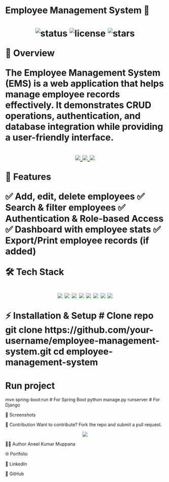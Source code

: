 <h1>Employee Management System 🏢<h1>
<p align="center"> <img src="https://img.shields.io/badge/Status-Active-success?style=for-the-badge" alt="status"/> <img src="https://img.shields.io/github/license/your-username/employee-management-system?style=for-the-badge" alt="license"/> <img src="https://img.shields.io/github/stars/your-username/employee-management-system?style=for-the-badge" alt="stars"/> </p>
📌 Overview

The Employee Management System (EMS) is a web application that helps manage employee records effectively. It demonstrates CRUD operations, authentication, and database integration while providing a user-friendly interface.

<p align="center"> <a href="https://github.com/your-username/employee-management-system"> <img src="https://img.shields.io/badge/View%20on%20GitHub-181717?style=for-the-badge&logo=github&logoColor=white"/> </a> <a href="https://your-demo-link.com"> <img src="https://img.shields.io/badge/Live%20Demo-28a745?style=for-the-badge&logo=vercel&logoColor=white"/> </a> <a href="https://your-docs-link.com"> <img src="https://img.shields.io/badge/Documentation-0078D4?style=for-the-badge&logo=readthedocs&logoColor=white"/> </a> </p>
🚀 Features

✅ Add, edit, delete employees
✅ Search & filter employees
✅ Authentication & Role-based Access
✅ Dashboard with employee stats
✅ Export/Print employee records (if added)

🛠️ Tech Stack
<p align="center"> <img src="https://img.shields.io/badge/SpringBoot-6DB33F?style=for-the-badge&logo=springboot&logoColor=white"/> <img src="https://img.shields.io/badge/Django-092E20?style=for-the-badge&logo=django&logoColor=white"/> <img src="https://img.shields.io/badge/MySQL-4479A1?style=for-the-badge&logo=mysql&logoColor=white"/> <img src="https://img.shields.io/badge/SQLite-003B57?style=for-the-badge&logo=sqlite&logoColor=white"/> <img src="https://img.shields.io/badge/Java-007396?style=for-the-badge&logo=java&logoColor=white"/> <img src="https://img.shields.io/badge/Python-3776AB?style=for-the-badge&logo=python&logoColor=white"/> <img src="https://img.shields.io/badge/HTML5-E34F26?style=for-the-badge&logo=html5&logoColor=white"/> <img src="https://img.shields.io/badge/CSS3-1572B6?style=for-the-badge&logo=css3&logoColor=white"/> </p>
⚡ Installation & Setup
# Clone repo
git clone https://github.com/your-username/employee-management-system.git
cd employee-management-system

# Run project
mvn spring-boot:run   # For Spring Boot
python manage.py runserver   # For Django

📸 Screenshots


🤝 Contribution
Want to contribute? Fork the repo and submit a pull request.

<p align="center"> <a href="https://github.com/your-username/employee-management-system/fork"> <img src="https://img.shields.io/badge/Fork%20Repository-blue?style=for-the-badge&logo=github"/> </a> </p>

🧑‍💻 Author
Aneel Kumar Muppana

🌐 Portfolio

💼 LinkedIn

🐙 GitHub

